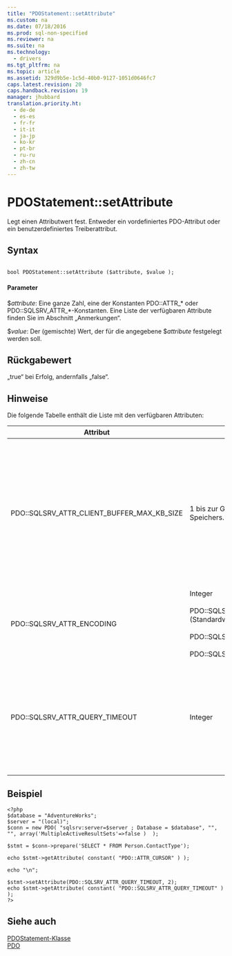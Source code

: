 ```yaml
---
title: "PDOStatement::setAttribute"
ms.custom: na
ms.date: 07/18/2016
ms.prod: sql-non-specified
ms.reviewer: na
ms.suite: na
ms.technology: 
  - drivers
ms.tgt_pltfrm: na
ms.topic: article
ms.assetid: 329d9b5e-1c5d-40b0-9127-1051d0646fc7
caps.latest.revision: 20
caps.handback.revision: 19
manager: jhubbard
translation.priority.ht: 
  - de-de
  - es-es
  - fr-fr
  - it-it
  - ja-jp
  - ko-kr
  - pt-br
  - ru-ru
  - zh-cn
  - zh-tw
---
```

# PDOStatement::setAttribute
Legt einen Attributwert fest. Entweder ein vordefiniertes PDO-Attribut oder ein benutzerdefiniertes Treiberattribut.  
  
## Syntax  
  
```  
  
bool PDOStatement::setAttribute ($attribute, $value );  
```  
  
#### Parameter  
$*attribute*: Eine ganze Zahl, eine der Konstanten PDO::ATTR\_\* oder PDO::SQLSRV\_ATTR\_\*-Konstanten. Eine Liste der verfügbaren Attribute finden Sie im Abschnitt „Anmerkungen“.  
  
$*value*: Der \(gemischte\) Wert, der für die angegebene $*attribute* festgelegt werden soll.  
  
## Rückgabewert  
„true“ bei Erfolg, andernfalls „false“.  
  
## Hinweise  
Die folgende Tabelle enthält die Liste mit den verfügbaren Attributen:  
  
|Attribut|Werte|Beschreibung|  
|-------------|----------|---------------|  
|PDO::SQLSRV\_ATTR\_CLIENT\_BUFFER\_MAX\_KB\_SIZE|1 bis zur Grenze des PHP-Speichers.|Konfiguriert die Größe des Puffers, der das Resultset für einen clientseitigen Cursor enthält.<br /><br />Die Standardeinstellung ist 10240 KB \(10 MB\).<br /><br />Weitere Informationen zu clientseitigen Cursorn finden Sie unter [Cursortypen &#40;PDO_SQLSRV-Treiber&#41;](../Topic/Cursor%20Types%20(PDO_SQLSRV%20Driver).md).|  
|PDO::SQLSRV\_ATTR\_ENCODING|Integer<br /><br />PDO::SQLSRV\_ENCODING\_UTF8 \(Standardwert\)<br /><br />PDO::SQLSRV\_ENCODING\_SYSTEM<br /><br />PDO::SQLSRV\_ENCODING\_BINARY|Legt die Zeichensatzcodierung fest, die vom Treiber verwendet wird, um mit dem Server zu kommunizieren.|  
|PDO::SQLSRV\_ATTR\_QUERY\_TIMEOUT|Integer|Legt das Abfragetimeout in Sekunden fest.<br /><br />Standardmäßig wartet der Treiber unbegrenzt auf Ergebnisse. Negative Zahlen sind nicht zulässig.<br /><br />„0“ bedeutet „kein Timeout“.|  
  
## Beispiel  
  
```  
<?php  
$database = "AdventureWorks";  
$server = "(local)";  
$conn = new PDO( "sqlsrv:server=$server ; Database = $database", "", "", array('MultipleActiveResultSets'=>false )  );  
  
$stmt = $conn->prepare('SELECT * FROM Person.ContactType');  
  
echo $stmt->getAttribute( constant( "PDO::ATTR_CURSOR" ) );  
  
echo "\n";  
  
$stmt->setAttribute(PDO::SQLSRV_ATTR_QUERY_TIMEOUT, 2);  
echo $stmt->getAttribute( constant( "PDO::SQLSRV_ATTR_QUERY_TIMEOUT" ) );  
?>  
```  
  
## Siehe auch  
[PDOStatement-Klasse](../content/PDOStatement-Class.md)  
[PDO](http://go.microsoft.com/fwlink/?LinkID=187441)  
  
